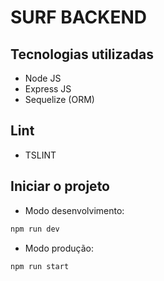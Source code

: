 # SURF BACKEND

## Tecnologias utilizadas
- Node JS
- Express JS
- Sequelize (ORM)

## Lint
- TSLINT 

## Iniciar o projeto
- Modo desenvolvimento: 
```bash
npm run dev
```

- Modo produção: 
```bash
npm run start
```